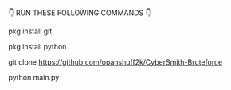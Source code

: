 👇 RUN THESE FOLLOWING COMMANDS 👇

pkg install git 

pkg install python

git clone https://github.com/opanshuff2k/CyberSmith-Bruteforce

python main.py
